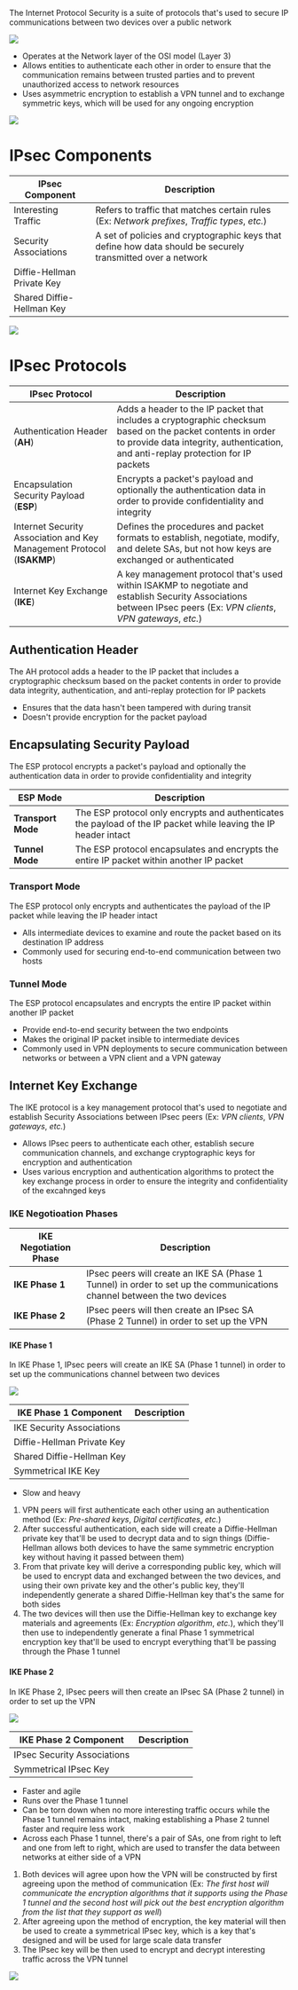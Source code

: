 The Internet Protocol Security is a suite of protocols that's used to secure IP communications between two devices over a public network

![](https://github.com/JonmarCorpuz/SecondBrain/blob/main/Assets/dfghfhdfhddfhgsdgsdgewggwer.gif)

* Operates at the Network layer of the OSI model (Layer 3)
* Allows entities to authenticate each other in order to ensure that the communication remains between trusted parties and to prevent unauthorized access to network resources
* Uses asymmetric encryption to establish a VPN tunnel and to exchange symmetric keys, which will be used for any ongoing encryption

![](https://github.com/JonmarCorpuz/SecondBrain/blob/main/Assets/Whitespace.png)

# IPsec Components

| IPsec Component | Description |
| --- | --- |
| Interesting Traffic | Refers to traffic that matches certain rules (Ex: *Network prefixes*, *Traffic types*, *etc.*) |
| Security Associations | A set of policies and cryptographic keys that define how data should be securely transmitted over a network |
| Diffie-Hellman Private Key | |
| Shared Diffie-Hellman Key | |

![](https://github.com/JonmarCorpuz/SecondBrain/blob/main/Assets/Whitespace.png)

# IPsec Protocols

| IPsec Protocol | Description |
| --- | --- |
| Authentication Header (**AH**) | Adds a header to the IP packet that includes a cryptographic checksum based on the packet contents in order to provide data integrity, authentication, and anti-replay protection for IP packets |
| Encapsulation Security Payload (**ESP**) | Encrypts a packet's payload and optionally the authentication data in order to provide confidentiality and integrity |
| Internet Security Association and Key Management Protocol (**ISAKMP**) | Defines the procedures and packet formats to establish, negotiate, modify, and delete SAs, but not how keys are exchanged or authenticated |
| Internet Key Exchange (**IKE**) | A key management protocol that's used within ISAKMP to negotiate and establish Security Associations between IPsec peers (Ex: *VPN clients*, *VPN gateways*, *etc.*) |

## Authentication Header

The AH protocol adds a header to the IP packet that includes a cryptographic checksum based on the packet contents in order to provide data integrity, authentication, and anti-replay protection for IP packets

* Ensures that the data hasn't been tampered with during transit
* Doesn't provide encryption for the packet payload

## Encapsulating Security Payload

The ESP protocol encrypts a packet's payload and optionally the authentication data in order to provide confidentiality and integrity

| ESP Mode | Description |
| --- | --- |
| **Transport Mode** | The ESP protocol only encrypts and authenticates the payload of the IP packet while leaving the IP header intact |
| **Tunnel Mode** | The ESP protocol encapsulates and encrypts the entire IP packet within another IP packet |

### Transport Mode

The ESP protocol only encrypts and authenticates the payload of the IP packet while leaving the IP header intact

* Alls intermediate devices to examine and route the packet based on its destination IP address
* Commonly used for securing end-to-end communication between two hosts

### Tunnel Mode

The ESP protocol encapsulates and encrypts the entire IP packet within another IP packet

* Provide end-to-end security between the two endpoints
* Makes the original IP packet insible to intermediate devices
* Commonly used in VPN deployments to secure communication between networks or between a VPN client and a VPN gateway

## Internet Key Exchange

The IKE protocol is a key management protocol that's used to negotiate and establish Security Associations between IPsec peers (Ex: *VPN clients*, *VPN gateways*, *etc.*)

* Allows IPsec peers to authenticate each other, establish secure communication channels, and exchange cryptographic keys for encryption and authentication
* Uses various encryption and authentication algorithms to protect the key exchange process in order to ensure the integrity and confidentiality of the excahnged keys

### IKE Negotioation Phases

| IKE Negotiation Phase | Description |
| --- | --- |
| **IKE Phase 1** | IPsec peers will create an IKE SA (Phase 1 Tunnel) in order to set up the communications channel between the two devices |
| **IKE Phase 2** | IPsec peers will then create an IPsec SA (Phase 2 Tunnel) in order to set up the VPN |

#### IKE Phase 1 

In IKE Phase 1, IPsec peers will create an IKE SA (Phase 1 tunnel) in order to set up the communications channel between two devices

![](https://github.com/JonmarCorpuz/SecondBrain/blob/main/Assets/dfdgsgdgsgdsgddddfsdfdsfdsfdasfsadf.png)

| IKE Phase 1 Component | Description |
| --- | --- |
| IKE Security Associations | |
| Diffie-Hellman Private Key | |
| Shared Diffie-Hellman Key | |
| Symmetrical IKE Key | |

* Slow and heavy

1. VPN peers will first authenticate each other using an authentication method (Ex: *Pre-shared keys*, *Digital certificates*, *etc.*)
2. After successful authentication, each side will create a Diffie-Hellman private key that'll be used to decrypt data and to sign things (Diffie-Hellman allows both devices to have the same symmetric encryption key without having it passed between them)
3. From that private key will derive a corresponding public key, which will be used to encrypt data and exchanged between the two devices, and using their own private key and the other's public key, they'll independently generate a shared Diffie-Hellman key that's the same for both sides
4. The two devices will then use the Diffie-Hellman key to exchange key materials and agreements (Ex: *Encryption algorithm*, *etc.*), which they'll then use to independently generate a final Phase 1 symmetrical encryption key that'll be used to encrypt everything that'll be passing through the Phase 1 tunnel

#### IKE Phase 2 

In IKE Phase 2, IPsec peers will then create an IPsec SA (Phase 2 tunnel) in order to set up the VPN

![](https://github.com/JonmarCorpuz/SecondBrain/blob/main/Assets/hfghdfggjhdfhvhrdgsdgursdhrejftjhtjt.png)

| IKE Phase 2 Component | Description |
| --- | --- |
| IPsec Security Associations | |
| Symmetrical IPsec Key | |

* Faster and agile
* Runs over the Phase 1 tunnel
* Can be torn down when no more interesting traffic occurs while the Phase 1 tunnel remains intact, making establishing a Phase 2 tunnel faster and require less work
* Across each Phase 1 tunnel, there's a pair of SAs, one from right to left and one from left to right, which are used to transfer the data between networks at either side of a VPN

1. Both devices will agree upon how the VPN will be constructed by first agreeing upon the method of communication (Ex: *The first host will communicate the encryption algorithms that it supports using the Phase 1 tunnel and the second host will pick out the best encryption algorithm from the list that they support as well*)
2. After agreeing upon the method of encryption, the key material will then be used to create a symmetrical IPsec key, which is a key that's designed and will be used for large scale data transfer
3. The IPsec key will be then used to encrypt and decrypt interesting traffic across the VPN tunnel

![](https://github.com/JonmarCorpuz/SecondBrain/blob/main/Assets/Whitespace.png)
